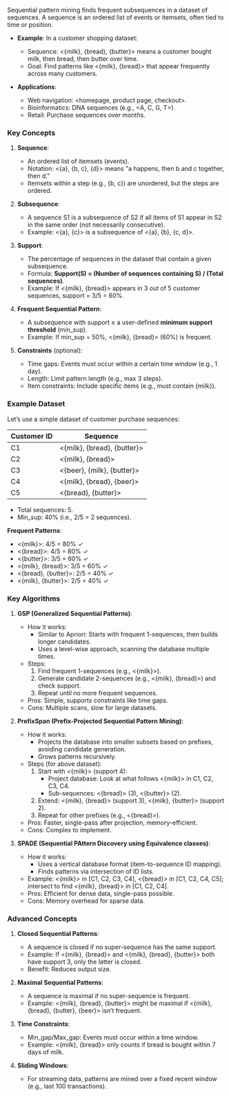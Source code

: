 Sequential pattern mining finds frequent subsequences in a dataset of sequences. A sequence is an ordered list of events or itemsets, often tied to time or position.
- **Example**: In a customer shopping dataset:
  - Sequence: <{milk}, {bread}, {butter}> means a customer bought milk, then bread, then butter over time.
  - Goal: Find patterns like <{milk}, {bread}> that appear frequently across many customers.

- **Applications**:
  - Web navigation: <homepage, product page, checkout>.
  - Bioinformatics: DNA sequences (e.g., <A, C, G, T>).
  - Retail: Purchase sequences over months.

### Key Concepts

1. **Sequence**:
   - An ordered list of itemsets (events).
   - Notation: <{a}, {b, c}, {d}> means "a happens, then b and c together, then d."
   - Itemsets within a step (e.g., {b, c}) are unordered, but the steps are ordered.

2. **Subsequence**:
   - A sequence S1 is a subsequence of S2 if all items of S1 appear in S2 in the same order (not necessarily consecutive).
   - Example: <{a}, {c}> is a subsequence of <{a}, {b}, {c, d}>.

3. **Support**:
   - The percentage of sequences in the dataset that contain a given subsequence.
   - Formula: **Support(S) = (Number of sequences containing S) / (Total sequences)**.
   - Example: If <{milk}, {bread}> appears in 3 out of 5 customer sequences, support = 3/5 = 60%.

4. **Frequent Sequential Pattern**:
   - A subsequence with support ≥ a user-defined **minimum support threshold** (min_sup).
   - Example: If min_sup = 50%, <{milk}, {bread}> (60%) is frequent.

5. **Constraints** (optional):
   - Time gaps: Events must occur within a certain time window (e.g., 1 day).
   - Length: Limit pattern length (e.g., max 3 steps).
   - Item constraints: Include specific items (e.g., must contain {milk}).

### Example Dataset
Let’s use a simple dataset of customer purchase sequences:

| Customer ID | Sequence                    |
| ----------- | --------------------------- |
| C1          | <{milk}, {bread}, {butter}> |
| C2          | <{milk}, {bread}>           |
| C3          | <{beer}, {milk}, {butter}>  |
| C4          | <{milk}, {bread}, {beer}>   |
| C5          | <{bread}, {butter}>         |

- Total sequences: 5.
- Min_sup: 40% (i.e., 2/5 = 2 sequences).

**Frequent Patterns**:
- <{milk}>: 4/5 = 80% ✓
- <{bread}>: 4/5 = 80% ✓
- <{butter}>: 3/5 = 60% ✓
- <{milk}, {bread}>: 3/5 = 60% ✓
- <{bread}, {butter}>: 2/5 = 40% ✓
- <{milk}, {butter}>: 2/5 = 40% ✓

### Key Algorithms

1. **GSP (Generalized Sequential Patterns)**:
   - How it works:
     - Similar to Apriori: Starts with frequent 1-sequences, then builds longer candidates.
     - Uses a level-wise approach, scanning the database multiple times.
   - Steps:
     1. Find frequent 1-sequences (e.g., <{milk}>).
     2. Generate candidate 2-sequences (e.g., <{milk}, {bread}>) and check support.
     3. Repeat until no more frequent sequences.
   - Pros: Simple, supports constraints like time gaps.
   - Cons: Multiple scans, slow for large datasets.

2. **PrefixSpan (Prefix-Projected Sequential Pattern Mining)**:
   - How it works:
     - Projects the database into smaller subsets based on prefixes, avoiding candidate generation.
     - Grows patterns recursively.
   - Steps (for above dataset):
     1. Start with <{milk}> (support 4):
        - Project database: Look at what follows <{milk}> in C1, C2, C3, C4.
        - Sub-sequences: <{bread}> (3), <{butter}> (2).
     2. Extend: <{milk}, {bread}> (support 3), <{milk}, {butter}> (support 2).
     3. Repeat for other prefixes (e.g., <{bread}>).
   - Pros: Faster, single-pass after projection, memory-efficient.
   - Cons: Complex to implement.

3. **SPADE (Sequential PAttern Discovery using Equivalence classes)**:
   - How it works:
     - Uses a vertical database format (item-to-sequence ID mapping).
     - Finds patterns via intersection of ID lists.
   - Example: <{milk}> in [C1, C2, C3, C4], <{bread}> in [C1, C2, C4, C5]; intersect to find <{milk}, {bread}> in [C1, C2, C4].
   - Pros: Efficient for dense data, single-pass possible.
   - Cons: Memory overhead for sparse data.
   
### Advanced Concepts

1. **Closed Sequential Patterns**:
   - A sequence is closed if no super-sequence has the same support.
   - Example: If <{milk}, {bread}> and <{milk}, {bread}, {butter}> both have support 3, only the latter is closed.
   - Benefit: Reduces output size.

2. **Maximal Sequential Patterns**:
   - A sequence is maximal if no super-sequence is frequent.
   - Example: <{milk}, {bread}, {butter}> might be maximal if <{milk}, {bread}, {butter}, {beer}> isn’t frequent.

3. **Time Constraints**:
   - Min_gap/Max_gap: Events must occur within a time window.
   - Example: <{milk}, {bread}> only counts if bread is bought within 7 days of milk.

4. **Sliding Windows**:
   - For streaming data, patterns are mined over a fixed recent window (e.g., last 100 transactions).
   